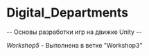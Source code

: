# Digital_Departments

-- Основы разработки игр  на движке Unity --

*Workshop5* - Выполнена в ветке "Workshop3"

